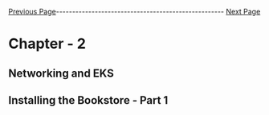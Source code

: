 


[Previous Page](https://github.com/EtricKombat/Course_Practical_Guide_EKS/blob/master/_docs/ch2/external_dns.md)---------------------------------------------------- [Next Page](https://github.com/EtricKombat/Course_Practical_Guide_EKS/blob/master/_docs/ch2/installing_the_bookstore_p2.md)



# Chapter - 2 
## Networking and EKS

## Installing the Bookstore - Part 1

